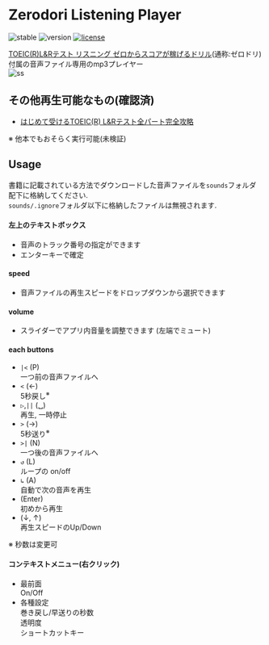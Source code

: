 # Zerodori Listening Player
![stable](https://img.shields.io/badge/build-passing-success.svg)
![version](https://img.shields.io/badge/version-0.0.3-success.svg)
[![license](https://img.shields.io/badge/license-MIT-blue.svg?style=flat)](LICENSE)
  
[TOEIC(R)L&Rテスト リスニング ゼロからスコアが稼げるドリル](https://ec.alc.co.jp/book/7019027/)(通称:ゼロドリ) 付属の音声ファイル専用のmp3プレイヤー  
![ss](https://github.com/yorimoi/zlp/blob/master/resources/ss.png)  

## その他再生可能なもの(確認済)
* [はじめて受けるTOEIC(R) L&Rテスト全パート完全攻略](https://ec.alc.co.jp/book/7018001/)  

※ 他本でもおそらく実行可能(未検証)


## Usage
書籍に記載されている方法でダウンロードした音声ファイルを`sounds`フォルダ配下に格納してください.  
`sounds/.ignore`フォルダ以下に格納したファイルは無視されます.  
#### 左上のテキストボックス
* 音声のトラック番号の指定ができます  
* エンターキーで確定

#### speed
* 音声ファイルの再生スピードをドロップダウンから選択できます

#### volume
* スライダーでアプリ内音量を調整できます (左端でミュート)

#### each buttons
* `|<` (P)  
一つ前の音声ファイルへ
* `<` (←)  
5秒戻し<sup>※</sup>
* `▷`,`||` (␣)  
再生, 一時停止
* `>` (→)  
5秒送り<sup>※</sup>
* `>|` (N)  
一つ後の音声ファイルへ
* `↺` (L)  
ループの on/off
* `↳` (A)  
自動で次の音声を再生
* (Enter)  
初めから再生
* (↓, ↑)  
再生スピードのUp/Down

※ 秒数は変更可  

#### コンテキストメニュー(右クリック)
* 最前面  
On/Off
* 各種設定  
巻き戻し/早送りの秒数  
透明度  
ショートカットキー  
